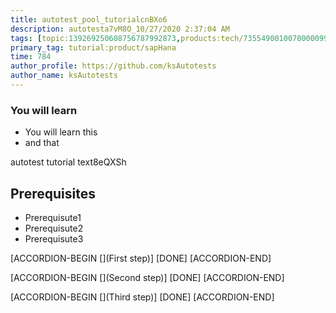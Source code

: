 ```yaml
---
title: autotest_pool_tutorialcnBXo6
description: autotesta7vM8O_10/27/2020 2:37:04 AM
tags: [topic:139269250608756787992873,products:tech/73554900100700000996,tutorial:experience/advanced]
primary_tag: tutorial:product/sapHana
time: 784
author_profile: https://github.com/ksAutotests
author_name: ksAutotests
---
```

### You will learn
- You will learn this
- and that

autotest tutorial text8eQXSh

## Prerequisites
- Prerequisute1
- Prerequisute2
- Prerequisute3

[ACCORDION-BEGIN [](First step)]
[DONE]
[ACCORDION-END]

[ACCORDION-BEGIN [](Second step)]
[DONE]
[ACCORDION-END]

[ACCORDION-BEGIN [](Third step)]
[DONE]
[ACCORDION-END]

